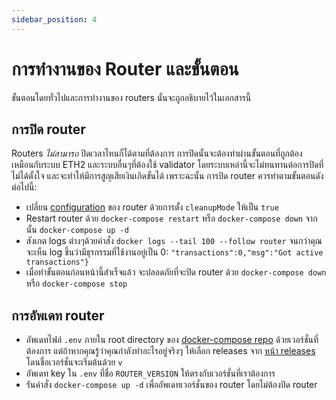 ```yaml
---
sidebar_position: 4
---
```


# การทำงานของ Router และขั้นตอน

ขั้นตอนโดยทั่วไปและการทำงานของ routers นั้นจะถูกอธิบายไว้ในเอกสารนี้

## การปิด router

Routers _ไม่สามารถ_ ปิดเวลาไหนก็ได้ตามที่ต้องการ การปิดนั้นจะต้องทำผ่านขั้นตอนที่ถูกต้อง เหมือนกับระบบ ETH2 และระบบอื่นๆที่ต้องใช้ validator โดยระบบเหล่านี้จะไม่ทนทานต่อการปิดที่ไม่ได้ตั้งใจ และจะทำให้มีการสูญเสียเงินเกิดขั้นได้ เพราะฉะนั้น การปิด router ควรทำตามขั้นตอนดังต่อไปนี้:

- เปลี่ยน [configuration](../Reference/configuration) ของ router ด้วยการตั้ง `cleanupMode` ให้เป็น `true`
- Restart router ด้วย `docker-compose restart` หรือ `docker-compose down` จากนั้น `docker-compose up -d`
- สังเกต logs ต่างๆด้วยคำสั่ง `docker logs --tail 100 --follow router` จนกว่าคุณจะเห็น log ขึ้นว่ามีธุรกรรมที่ใช้งานอยู่เป็น 0: `"transactions":0,"msg":"Got active transactions"}`
- เมื่อทำขั้นตอนก่อนหน้านี้สำเร็จแล้ว จะปลอดภัยที่จะปิด router ด้วย `docker-compose down` หรือ `docker-compose stop`

## การอัพเดท router

- อัพเดทไฟล์ `.env` ภายใน root directory ของ [docker-compose repo](https://github.com/connext/nxtp-router-docker-compose) ด้วยเวอร์ชั่นที่ต้องการ แต่ถ้าหากคุณรู้ว่าคุณกำลังทำอะไรอยู่จริงๆ ให้เลือก releases จาก [หน้า releases](https://github.com/connext/nxtp/releases) โดนชื่อเวอร์ชั่นจะเริ่มต้นด้วย `v`
- อัพเดท key ใน `.env` ที่ชื่อ `ROUTER_VERSION` ให้ตรงกับเวอร์ชั่นที่เราต้องการ
- รันคำสั่ง `docker-compose up -d` เพื่ออัพเดทเวอร์ชั่นของ router โดยไม่ต้องปิด router